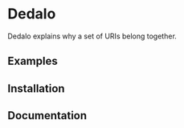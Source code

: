 # Dedalo

Dedalo explains why a set of URIs belong together.

## Examples

## Installation

## Documentation

